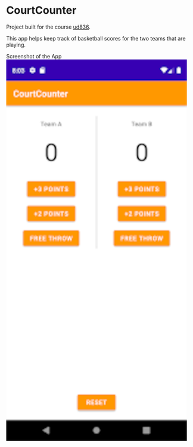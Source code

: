 # CourtCounter

Project built for the course [ud836](https://classroom.udacity.com/courses/ud836).

This app helps keep track of basketball scores for the two teams that are playing.

Screenshot of the App
![image|144x304](./others/ss1.png "Court Counter")
